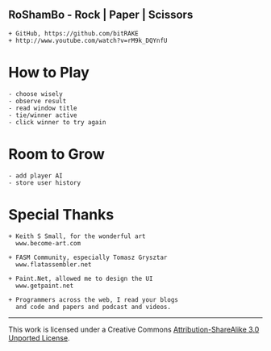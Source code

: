 
##  RoShamBo - Rock | Paper | Scissors
    + GitHub, https://github.com/bitRAKE
    + http://www.youtube.com/watch?v=rM9k_DQYnfU


# How to Play
    - choose wisely
    - observe result
	- read window title
	- tie/winner active
    - click winner to try again


# Room to Grow
    - add player AI
    - store user history


# Special Thanks
    + Keith S Small, for the wonderful art
      www.become-art.com

    + FASM Community, especially Tomasz Grysztar
      www.flatassembler.net

    + Paint.Net, allowed me to design the UI
      www.getpaint.net

    + Programmers across the web, I read your blogs
      and code and papers and podcast and videos.

___
This work is licensed under a Creative Commons
[Attribution-ShareAlike 3.0 Unported License](http://creativecommons.org/licenses/by-sa/3.0/).